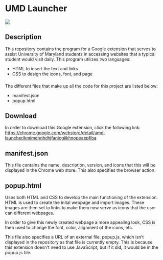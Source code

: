 # UMD Launcher
<img src="https://www.google.com/url?sa=i&url=https%3A%2F%2Fumterps.com%2F&psig=AOvVaw2Vj8SfrvPXC5pXCYKyPNVs&ust=1594846254413000&source=images&cd=vfe&ved=0CAIQjRxqFwoTCJikg7bPzeoCFQAAAAAdAAAAABAD">


## Description

This repository contains the program for a Google extension that serves to assist University of Maryland students in accessing websites that a typical student would visit daily. This program utilizes two languages:
- HTML to insert the text and links
- CSS to design the icons, font, and page

###
The different files that make up all the code for this project are listed below:
- manifest.json
- popup.html

## Download

In order to download this Google extension, click the following link: https://chrome.google.com/webstore/detail/umd-launcher/kmimehnhdhjfanicgiikhnopeaepflba

## manifest.json

This file contains the name, description, version, and icons that this will be displayed in the Chrome web store. This also specifies the browser action.

## popup.html

Uses both HTML and CSS to develop the main functioning of the extension. HTML is used to create the inital webpage and import images. These images are then 
set to links to make them now serve as icons that the user can  different webpages.

In order to give this newly created webpage a more appealing look, CSS is then used to change the font, color, alignment of the icons, etc.

This file also specifies a URL of an external file, popup.js, which isn't displayed in the repository as that file is currently empty. This is because this extension doesn't need to use JavaScript, but if it did, it would be in the popup.js file.
